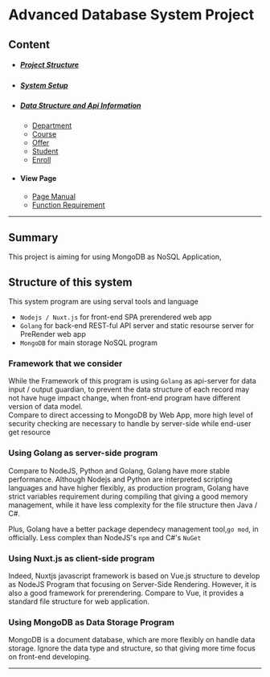 # Advanced Database System Project

## Content

- ##### [Project Structure](/doc/pjsturct)

- ##### [System Setup](/doc/setup)

- ##### [Data Structure and Api Information](/doc/api#)
  - [Department](/doc/api/department)
  - [Course](/doc/api/course)
  - [Offer](/doc/api/offer)
  - [Student](/doc/api/student)
  - [Enroll](/doc/api/enroll)

- #### View Page
  - [Page Manual](/doc/page/manual)
  - [Function Requirement](/doc/page/requirement)


------

## Summary 

This project is aiming for using MongoDB as NoSQL Application,

## Structure of this system 
This system program are using serval tools and language
- `Nodejs / Nuxt.js` for front-end SPA prerendered web app 
- `Golang` for back-end REST-ful API server and static resourse server for PreRender web app
- `MongoDB` for main storage NoSQL program 

### Framework that we consider 
While the Framework of this program is using `Golang` as api-server 
for data input / output guardian, to prevent the data structure of each record
may not have huge impact change, when front-end program have different version of data model.\
Compare to direct accessing to MongoDB by Web App, more high level of security checking are necessary to handle by server-side while end-user get resource 

### Using Golang as server-side program
Compare to NodeJS, Python and Golang, Golang have more stable performance.
Although Nodejs and Python are interpreted scripting languages and have higher flexibly, 
as production program, Golang have strict variables requirement during compiling that giving a good memory management, 
while it have less complexity for the file structure then Java / C#.

Plus, Golang have a better package dependecy management tool,`go mod`, in officially.
Less complex than NodeJS's `npm` and C#'s `NuGet`

### Using Nuxt.js as client-side program 
Indeed, Nuxtjs javascript framework is based on Vue.js structure to develop as NodeJS Program that focusing on Server-Side Rendering.
However, it is also a good framework for prerendering. Compare to Vue, it provides a standard file structure for web application.

### Using MongoDB as Data Storage Program
MongoDB is a document database, which are more flexibly on handle data storage. Ignore the data type and structure, so that giving more time focus on front-end developing.

---

